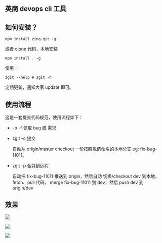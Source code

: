 ## 英商 devops cli 工具     


 
## 如何安装？

```shell
npm install zing-git -g
```

或者 clone 代码，本地安装

```shell
npm install . -g
```

使用：

```
zgit --help # zgit -h
```    

定期更新，通知大家 update 即可。

## 使用流程

这是一套提交代码规范，使用流程如下：

- -b -f 领取 bug 或 需求

- zgit -c 提交

    自动从 origin/master checkout 一份按照规范命名的本地分支 eg: fix-bug-11011。
    
- zgit -p 合并到远程

    自动把 fix-bug-11011 推送到 origin，然后自动 切换/checkout dev 到本地，fetch、pull 代码， merge fix-bug-11011 到 dev，然后 push dev 到 origin/dev
    
## 效果

![](http://www.gitrue.com:9000/image/A95FE3D1DCBD16064DF8824783448546.jpg)

![](http://www.gitrue.com:9000/image/A7055320A68EEF852DBA77002AEFBEED.jpg)

![](http://www.gitrue.com:9000/image/92330D317E10D026EC3E1C3EFD7755EB.png)
